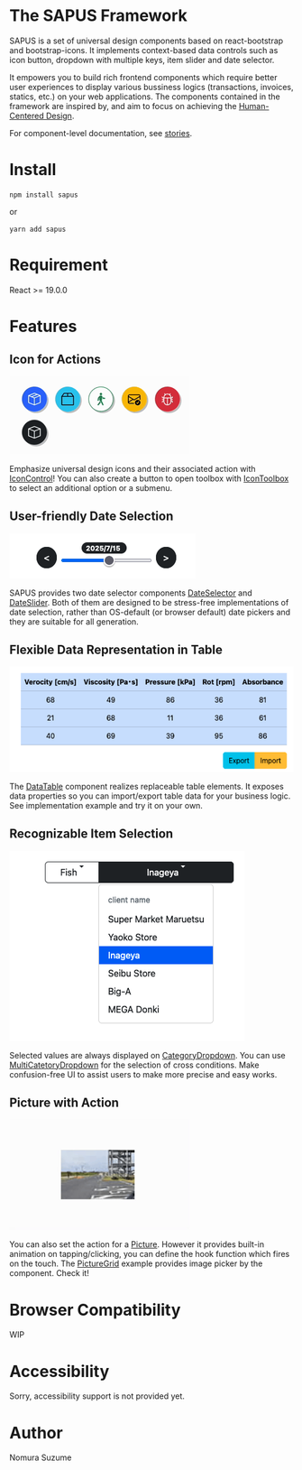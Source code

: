 # The SAPUS Framework

SAPUS is a set of universal design components based on react-bootstrap and bootstrap-icons. It implements context-based data controls such as icon button, dropdown with multiple keys, item slider and date selector.


It empowers you to build rich frontend components which require better user experiences to display various bussiness logics
(transactions, invoices, statics, etc.) on your web applications.
The components contained in the framework are inspired by, and aim to focus on achieving the [Human-Centered Design](https://www.hcdnet.org/en/).

For component-level documentation, see [stories](https://g1eng.github.io/sapus-framework).

# Install

```shell
npm install sapus
```

or 

```shell
yarn add sapus
```

# Requirement

React >= 19.0.0

# Features

## Icon for Actions

![Icon for actions](./stories/assets/icon-actions-demo.apng)

Emphasize universal design icons and their associated action with [IconControl](https://g1eng.github.io/sapus-framework/?path=/docs/toolsets-iconcontrol--docs)! You can also create a button to open toolbox with [IconToolbox](https://g1eng.github.io/sapus-framework/?path=/docs/toolsets-icontoolbox--docs) to select an additional option or a submenu.


## User-friendly Date Selection

![User-friendly date selection](./stories/assets/date-range.png)

SAPUS provides two date selector components [DateSelector](https://g1eng.github.io/sapus-framework/?path=/docs/toolsets-dateselector--docs) and [DateSlider](https://g1eng.github.io/sapus-framework/?path=/docs/toolsets-dateslider--docs). Both of them are designed to be stress-free implementations of date selection, rather than OS-default (or browser default) date pickers and they are suitable for all generation.

## Flexible Data Representation in Table

![Flexible data representation in table](./stories/assets/data-table.png)

The [DataTable](https://g1eng.github.io/sapus-framework/?path=/docs/replesentations-datatable--docs) component realizes replaceable table elements. It exposes data properties so you can import/export table data for your business logic. See implementation example and try it on your own.


## Recognizable Item Selection

![Recognizable Item Selection](./stories/assets/category-dropdown.png)

Selected values are always displayed on [CategoryDropdown](https://g1eng.github.io/sapus-framework/?path=/docs/toolsets-categorydropdown--docs). You can use [MultiCatetoryDropdown](https://g1eng.github.io/sapus-framework/?path=/docs/toolsets-multycategorydropdown--docs) for the selection of cross conditions. Make confusion-free UI to assist users to make more precise and easy works.

## Picture with Action

![Picture with Action](./stories/assets/pic-dyn.apng)

You can also set the action for a [Picture](https://g1eng.github.io/sapus-framework/?path=/docs/replesentations-picture--docs). However it provides built-in animation on tapping/clicking, you can define the hook function which fires on the touch. The [PictureGrid](https://g1eng.github.io/sapus-framework/?path=/docs/implementation-examples-picturegrid--sample-picture-grid) example provides image picker by the component. Check it!


# Browser Compatibility

WIP 

# Accessibility

Sorry, accessibility support is not provided yet.


# Author

Nomura Suzume 

